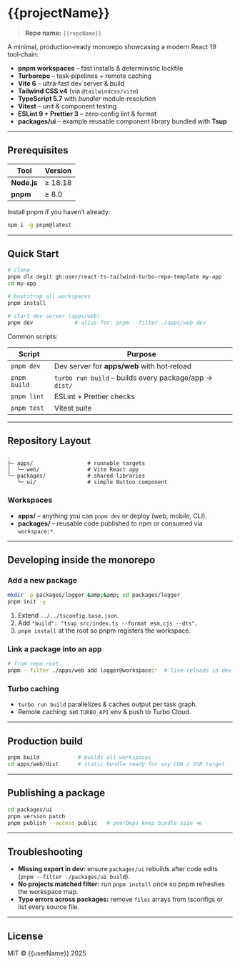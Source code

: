 # {{projectName}}

> **Repo name:** `{{repoName}}`

A minimal, production‑ready monorepo showcasing a modern React 19 tool‑chain:

* **pnpm workspaces** – fast installs &amp; deterministic lockfile
* **Turborepo** – task‑pipelines + remote caching
* **Vite 6** – ultra‑fast dev server &amp; build
* **Tailwind CSS v4** (via `@tailwindcss/vite`)
* **TypeScript 5.7** with _bundler_ module‑resolution
* **Vitest** – unit & component testing
* **ESLint 9 + Prettier 3** – zero‑config lint & format
* **packages/ui** – example reusable component library bundled with **Tsup**

---

## Prerequisites

| Tool        | Version |
|-------------|---------|
| **Node.js** | ≥ 18.18 |
| **pnpm**    | ≥ 8.0   |

Install pnpm if you haven’t already:

```bash
npm i -g pnpm@latest
```

---

## Quick Start

```bash
# clone
pnpm dlx degit gh:user/react-ts-tailwind-turbo-repo-template my‑app
cd my‑app

# bootstrap all workspaces
pnpm install

# start dev server (apps/web)
pnpm dev             # alias for: pnpm --filter ./apps/web dev
```

Common scripts:

| Script       | Purpose                                                |
|--------------|--------------------------------------------------------|
| `pnpm dev`   | Dev server for **apps/web** with hot‑reload            |
| `pnpm build` | `turbo run build` – builds every package/app → `dist/` |
| `pnpm lint`  | ESLint + Prettier checks                               |
| `pnpm test`  | Vitest suite                                           |

---

## Repository Layout

```
.
├─ apps/                 # runnable targets
│  └─ web/               # Vite React app
└─ packages/             # shared libraries
   └─ ui/                # simple Button component
```

### Workspaces

* **apps/** – anything you can `pnpm dev` or deploy (web, mobile, CLI).
* **packages/** – reusable code published to npm or consumed via `workspace:*`.

---

## Developing inside the monorepo

### Add a new package

```bash
mkdir -p packages/logger &amp;&amp; cd packages/logger
pnpm init -y
```

1. Extend `../../tsconfig.base.json`.
2. Add `"build": "tsup src/index.ts --format esm,cjs --dts"`.
3. `pnpm install` at the root so pnpm registers the workspace.

### Link a package into an app

```bash
# from repo root
pnpm --filter ./apps/web add logger@workspace:*  # live‑reloads in dev
```

### Turbo caching

* `turbo run build` parallelizes & caches output per task graph.
* Remote caching: set `TURBO_API` env & push to Turbo Cloud.

---

## Production build

```bash
pnpm build            # builds all workspaces
cd apps/web/dist      # static bundle ready for any CDN / SSR target
```

---

## Publishing a package

```bash
cd packages/ui
pnpm version patch
pnpm publish --access public   # peerDeps keep bundle size ≪
```

---

## Troubleshooting

* **Missing export in dev:** ensure `packages/ui` rebuilds after code edits (`pnpm --filter ./packages/ui build`).
* **No projects matched filter:** run `pnpm install` once so pnpm refreshes the workspace map.
* **Type errors across packages:** remove `files` arrays from tsconfigs or list every source file.

---

## License

MIT © {{userName}} 2025


